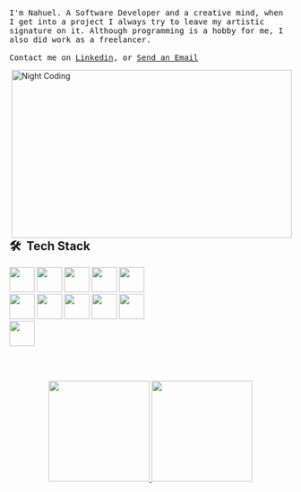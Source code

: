  <samp>
I'm Nahuel. A Software Developer and a creative mind, when I get into a project I always try to leave my artistic signature on it. Although programming is a hobby for me, I also did work as a freelancer.
     <br><br>Contact me on <a href="linkedin.com/in/hipolito-nahuel-souto-3b4223197">Linkedin</a>, or <a href="mailto:nahuelhsouto@gmail.com">Send an Email</a>
  </samp>
  
<img alt="Night Coding" src="https://static.wixstatic.com/media/669128_ec1c7a78e9694aec8a07c2e48b292ae1~mv2.gif" width="500" height="300" align="right"/><br><br>
## 🛠 &nbsp;Tech Stack
<div>
<img src='https://cdn.jsdelivr.net/gh/devicons/devicon/icons/javascript/javascript-original.svg' width="45" height="45">
<img src='https://cdn.jsdelivr.net/gh/devicons/devicon/icons/threejs/threejs-original-wordmark.svg' width="45" height="45">
<img src='https://cdn.jsdelivr.net/gh/devicons/devicon/icons/typescript/typescript-original.svg' width="45" height="45">
<img src='https://cdn.jsdelivr.net/gh/devicons/devicon/icons/react/react-original-wordmark.svg' width="45" height="45">
<img src='https://cdn.jsdelivr.net/gh/devicons/devicon/icons/nodejs/nodejs-original-wordmark.svg' width="45" height="45">
 </div>
 <div>
<img src='https://cdn.jsdelivr.net/gh/devicons/devicon/icons/express/express-original.svg' width="45" height="45">
<img src='https://cdn.jsdelivr.net/gh/devicons/devicon/icons/php/php-original.svg' width="45" height="45">
<img src='https://cdn.jsdelivr.net/gh/devicons/devicon/icons/mysql/mysql-original.svg' width="45" height="45">
<img src='https://cdn.jsdelivr.net/gh/devicons/devicon/icons/mongodb/mongodb-original.svg' width="45" height="45">
<img src='https://cdn.jsdelivr.net/gh/devicons/devicon/icons/postgresql/postgresql-original-wordmark.svg' width="45" height="45">
</div>
<div>
<img src='https://cdn.jsdelivr.net/gh/devicons/devicon/icons/sass/sass-original.svg' width="45" height="45">
</div>


<br><br><p align="center">
<a href="https://github.com/AVS1508">
  <img height="180em" src="https://github-readme-stats-eight-theta.vercel.app/api?username=Nahuelhsouto&show_icons=true&theme=algolia&include_all_commits=true&count_private=true"/>
  <img height="180em" src="https://github-readme-stats-eight-theta.vercel.app/api/top-langs/?username=Nahuelhsouto&layout=compact&langs_count=8&theme=algolia"/>
</a>
</p>
